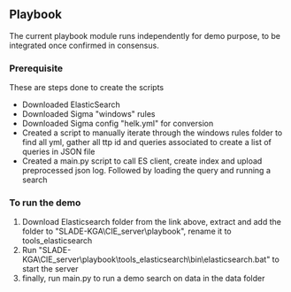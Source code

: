 ## Playbook

The current playbook module runs independently for demo purpose, to be integrated once confirmed in consensus. 

### Prerequisite

These are steps done to create the scripts

- Downloaded ElasticSearch
- Downloaded Sigma "windows" rules
- Downloaded Sigma config "helk.yml" for conversion
- Created a script to manually iterate through the windows rules folder to find all yml, gather all ttp id and queries associated to create a list of queries in JSON file
- Created a main.py script to call ES client, create index and upload preprocessed json log. Followed by loading the query and running a search

### To run the demo

1. Download Elasticsearch folder from the link above, extract and add the folder to "SLADE-KGA\CIE_server\playbook\", rename it to tools_elasticsearch
2. Run "SLADE-KGA\CIE_server\playbook\tools_elasticsearch\bin\elasticsearch.bat" to start the server
3. finally, run main.py to run a demo search on data in the data folder